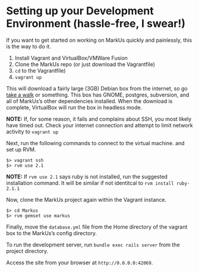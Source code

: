 Setting up your Development Environment (hassle-free, I swear!)
===============================================================

If you want to get started on working on MarkUs quickly and painlessly, this is the way to do it.

1. Install Vagrant and VirtualBox/VMWare Fusion
2. Clone the MarkUs repo (or just download the Vagrantfile)
3. `cd` to the Vagrantfile)
4. `vagrant up`

This will download a fairly large (3GB) Debian box from the internet, so go [take a walk](http://news.stanford.edu/news/2014/april/walking-vs-sitting-042414.html) or something. This box has GNOME, postgres, subversion, and all of MarkUs’s other dependencies installed. When the download is complete, VirtualBox will run the box in headless mode.

**NOTE:** If, for some reason, it fails and complains about SSH, you most likely have timed out. Check your internet connection and attempt to limit network activity to `vagrant up` 

Next, run the following commands to connect to the virtual machine. and set up RVM.

```
$> vagrant ssh
$> rvm use 2.1
```
**NOTE:** If `rvm use 2.1` says ruby is not installed, run the suggested installation command. It will be similar if not identitcal to `rvm install ruby-2.1.1`

Now, clone the MarkUs project again within the Vagrant instance. 
```
$> cd Markus
$> rvm gemset use markus
```

Finally, move the `database.yml` file from the Home directory of the vagrant box to the MarkUs’s config directory.

To run the development server, run `bundle exec rails server` from the project directory.

Access the site from your browser at `http://0.0.0.0:42069`.
